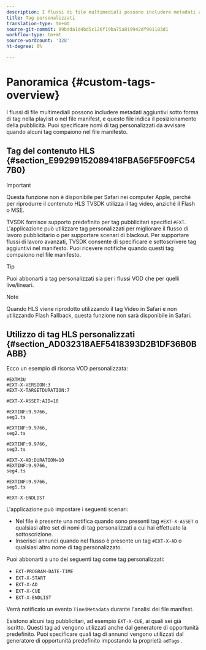```yaml
---
description: I flussi di file multimediali possono includere metadati aggiuntivi sotto forma di tag nella playlist o nel file manifest, e questo file indica il posizionamento della pubblicità. Puoi specificare nomi di tag personalizzati da avvisare quando alcuni tag compaiono nel file manifesto.
title: Tag personalizzati
translation-type: tm+mt
source-git-commit: 89bdda1d4bd5c126f19ba75a819942df901183d1
workflow-type: tm+mt
source-wordcount: '328'
ht-degree: 0%

---
```



# Panoramica {#custom-tags-overview}

I flussi di file multimediali possono includere metadati aggiuntivi sotto forma di tag nella playlist o nel file manifest, e questo file indica il posizionamento della pubblicità. Puoi specificare nomi di tag personalizzati da avvisare quando alcuni tag compaiono nel file manifesto.

## Tag del contenuto HLS {#section_E99299152089418FBA56F5F09FC547B0}

>[!IMPORTANT]
>
>Questa funzione non è disponibile per Safari nei computer Apple, perché per riprodurre il contenuto HLS TVSDK utilizza il tag video, anziché il Flash o MSE.

TVSDK fornisce supporto predefinito per tag pubblicitari specifici `#EXT`. L&#39;applicazione può utilizzare tag personalizzati per migliorare il flusso di lavoro pubblicitario o per supportare scenari di blackout. Per supportare flussi di lavoro avanzati, TVSDK consente di specificare e sottoscrivere tag aggiuntivi nel manifesto. Puoi ricevere notifiche quando questi tag compaiono nel file manifesto.

>[!TIP]
>
>Puoi abbonarti a tag personalizzati sia per i flussi VOD che per quelli live/lineari.

>[!NOTE]
>
>Quando HLS viene riprodotto utilizzando il tag Video in Safari e non utilizzando Flash Fallback, questa funzione non sarà disponibile in Safari.

## Utilizzo di tag HLS personalizzati {#section_AD032318AEF5418393D2B1DF36B0BABB}

Ecco un esempio di risorsa VOD personalizzata:

```
#EXTM3U
#EXT-X-VERSION:3
#EXT-X-TARGETDURATION:7
 
#EXT-X-ASSET:AID=10
 
#EXTINF:9.9766,
seg1.ts
 
#EXTINF:9.9766,
seg2.ts
 
#EXTINF:9.9766,
seg3.ts
 
#EXT-X-AD:DURATION=10
#EXTINF:9.9766,
seg4.ts
 
#EXTINF:9.9766,
seg5.ts
 
#EXT-X-ENDLIST
```

L&#39;applicazione può impostare i seguenti scenari:

* Nel file è presente una notifica quando sono presenti tag `#EXT-X-ASSET` o qualsiasi altro set di nomi di tag personalizzati a cui hai effettuato la sottoscrizione.
* Inserisci annunci quando nel flusso è presente un tag `#EXT-X-AD` o qualsiasi altro nome di tag personalizzato.

Puoi abbonarti a uno dei seguenti tag come tag personalizzati:

* `EXT-PROGRAM-DATE-TIME`
* `EXT-X-START`
* `EXT-X-AD`
* `EXT-X-CUE`
* `EXT-X-ENDLIST`

Verrà notificato un evento `TimedMetadata` durante l&#39;analisi dei file manifest.

Esistono alcuni tag pubblicitari, ad esempio `EXT-X-CUE`, ai quali sei già iscritto. Questi tag ad vengono utilizzati anche dal generatore di opportunità predefinito. Puoi specificare quali tag di annunci vengono utilizzati dal generatore di opportunità predefinito impostando la proprietà `adTags` .
